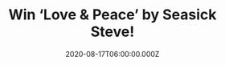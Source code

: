 ---
campaign-uuid: "c-6d1911da-afa2-4acb-9f77-add6307b6097"
type: "Competition"
category: "Music"
date: "2020-08-17T06:00:00.000Z"
end-date: "2020-09-17T23:59:00.000Z"
disable-form: false
is_promoted: false
has_entry_page: true
title: "Win ‘Love & Peace’ by Seasick Steve!"
competition-description: "<p>We are giving away the tenth studio album by the American\
  \ blues musician Seasick Steve. An album where Steve mixes all of his much-loved\
  \ ingredients to deliver a fresh record that offers the perfect antidote for the\
  \ troubled times in which we live.</p>\n<p>Click below for a chance to win.</p>\n"
hero-header: "Win ‘Love & Peace’ by Seasick Steve!"
terms-confirmation: "N/A"
banner-img: "https://assets.expresslyapp.com/asset-0a5d4edd-bf44-4258-9509-25e941f0d750.jpg"
logo-left-href: "aaa.nme.com"
logo-left-image: "https://assets.expresslyapp.com/asset-6880f6f6-2a42-4937-80c6-729a20b4d79f.jpg"
logo-left-title: "NME AAA"
bg-image-hero: "https://assets.expresslyapp.com/asset-5dd9419c-6646-4f2b-848d-4e75cdf50f87.jpg"
bg-image-first: "https://assets.expresslyapp.com/asset-de3f4620-b525-49e5-bef3-4590926d2995.jpg"
section1-content: "<p>’Peace & Love’ is the tenth studio album by the American blues\
  \ musician, which sees Steve mixing up all of his much-loved ingredients to deliver\
  \ a fresh record that offers the perfect antidote for the troubled times in which\
  \ we live.</p>\n<p>Full of hope for the future, it's a great mix of boogie, blues,\
  \ rock, Americana and folk - all delivered in Seasick Steve's unique style.</p>\n\
  <p>Click below and it could be yours.</p>\n"
entry-title: "Win ‘Love & Peace’ by Seasick Steve!"
entry-content: "<p>Enter the draw to win ‘Love &amp; Peace’ by Seasick Steve by completing\
  \ the form below before 23:59 on the 17th of September 2020.</p>\n"
has-winner: false
prize-description: "‘Love & Peace’ by Seasick Steve!"
special-conditions: "Multiple entries are allowed up to one every day.\r\n\r\nThis\
  \ competition is also available on: https://club.expressly.io/competitions/love-peace-seasick-steve"
country-restrictions:
- "GB"
---